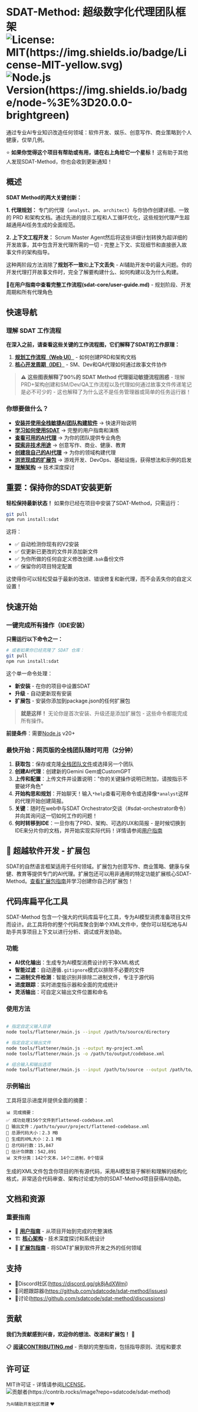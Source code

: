 # SDAT-Method: 超级数字化代理团队框架![License: MIT(https://img.shields.io/badge/License-MIT-yellow.svg)](LICENSE)![Node.js Version(https://img.shields.io/badge/node-%3E%3D20.0.0-brightgreen)](https://nodejs.org)

通过专业AI专业知识改造任何领域：软件开发、娱乐、创意写作、商业策略到个人健康，仅举几例。

⭐ **如果你觉得这个项目有帮助或有用，请在右上角给它一个星标！** 这有助于其他人发现SDAT-Method，你也会收到更新通知！

## 概述

**SDAT Method的两大关键创新：**

**1. 代理规划：** 专门的代理（`analyst`、`pm`、`architect`）与你协作创建详细、一致的 PRD 和架构文档。通过先进的提示工程和人工循环优化，这些规划代理产生超越通用AI任务生成的全面规范。

**2. 上下文工程开发：** Scrum Master Agent然后将这些详细计划转换为超详细的开发故事，其中包含开发代理所需的一切 - 完整上下文、实现细节和直接嵌入故事文件的架构指导。

这种两阶段方法消除了**规划不一致**和**上下文丢失** - AI辅助开发中的最大问题。你的开发代理打开故事文件时，完全了解要构建什么、如何构建以及为什么构建。

**📖在用户指南中查看完整工作流程(sdat-core/user-guide.md)** - 规划阶段、开发周期和所有代理角色

## 快速导航

### 理解 SDAT 工作流程

**在深入之前，请查看这些关键的工作流程图，它们解释了SDAT的工作原理：**

1. **[规划工作流程（Web UI）](sdat-core/user-guide.md#the-planning-workflow-web-ui)** - 如何创建PRD和架构文档
2. **[核心开发周期（IDE）](sdat-core/user-guide.md#the-core-development-cycle-ide)** - SM、Dev和QA代理如何通过故事文件协作

> ⚠️ **这些图表解释了90%的 SDAT Method 代理驱动敏捷流程困惑** - 理解PRD+架构创建和SM/Dev/QA工作流程以及代理如何通过故事文件传递笔记是必不可少的 - 这也解释了为什么这不是任务管理器或简单的任务运行器！

### 你想要做什么？

- **[安装并使用全栈敏捷AI团队构建软件](#quick-start)** → 快速开始说明
- **[学习如何使用SDAT](sdat-core/user-guide.md)** → 完整的用户指南和演练
- **[查看可用的AI代理](#available-agents)** → 为你的团队提供专业角色
- **[探索非技术用途](#-beyond-software-development---expansion-packs)** → 创意写作、商业、健康、教育
- **[创建我自己的AI代理](#creating-your-own-expansion-pack)** → 为你的领域构建代理
- **[浏览现成的扩展包](expansion-packs/)** → 游戏开发、DevOps、基础设施，获得想法和示例的启发
- **[理解架构](docs/core-architecture.md)** → 技术深度探讨

## 重要：保持你的SDAT安装更新

**轻松保持最新状态！** 如果你已经在项目中安装了SDAT-Method，只需运行：

```bash
git pull
npm run install:sdat
```

这将：

- ✅ 自动检测你现有的V2安装
- ✅ 仅更新已更改的文件并添加新文件
- ✅ 为你所做的任何自定义修改创建`.bak`备份文件
- ✅ 保留你的项目特定配置

这使得你可以轻松受益于最新的改进、错误修复和新代理，而不会丢失你的自定义设置！

## 快速开始

### 一键完成所有操作（IDE安装）

**只需运行以下命令之一：**

```bash
# 或者如果你已经克隆了 SDAT 仓库：
git pull
npm run install:sdat
```

这个单一命令处理：

- **新安装** - 在你的项目中设置SDAT
- **升级** - 自动更新现有安装
- **扩展包** - 安装你添加到package.json的任何扩展包

> **就是这样！** 无论你是首次安装、升级还是添加扩展包 - 这些命令都能完成所有操作。

**前提条件**：需要[Node.js](https://nodejs.org) v20+

### 最快开始：网页版的全栈团队随时可用（2分钟）

1. **获取包**：保存或克隆[全栈团队文件](dist/teams/team-fullstack.txt)或选择另一个团队
2. **创建AI代理**：创建新的Gemini Gem或CustomGPT
3. **上传和配置**：上传文件并设置说明："你的关键操作说明已附加，请按指示不要破坏角色"
4. **开始构思和规划**：开始聊天！输入`*help`查看可用命令或选择像`*analyst`这样的代理开始创建简报。
5. **关键**：随时在web中与SDAT Orchestrator交谈（#sdat-orchestrator命令）并向其询问这一切如何工作的问题！
6. **何时转移到IDE**：一旦你有了PRD、架构、可选的UX和简报 - 是时候切换到IDE来分片你的文档，并开始实现实际代码！详情请参阅[用户指南](sdat-core/user-guide.md)

## 🌟 超越软件开发 - 扩展包

SDAT的自然语言框架适用于任何领域。扩展包为创意写作、商业策略、健康与保健、教育等提供专门的AI代理。扩展包还可以用非通用的特定功能扩展核心SDAT-Method。[查看扩展包指南](docs/expansion-packs.md)并学习创建你自己的扩展包！

## 代码库扁平化工具

SDAT-Method 包含一个强大的代码库扁平化工具，专为AI模型消费准备项目文件而设计。此工具将你的整个代码库聚合到单个XML文件中，使你可以轻松地与AI助手共享项目上下文以进行分析、调试或开发协助。

### 功能

- **AI优化输出**：生成专为AI模型消费设计的干净XML格式
- **智能过滤**：自动遵循`.gitignore`模式以排除不必要的文件
- **二进制文件检测**：智能识别并排除二进制文件，专注于源代码
- **进度跟踪**：实时进度指示器和全面的完成统计
- **灵活输出**：可自定义输出文件位置和命名

### 使用方法

```bash

# 指定自定义输入目录
node tools/flattener/main.js --input /path/to/source/directory

# 指定自定义输出文件
node tools/flattener/main.js --output my-project.xml
node tools/flattener/main.js -o /path/to/output/codebase.xml

# 组合输入和输出选项
node tools/flattener/main.js --input /path/to/source --output /path/to/output/codebase.xml
```

### 示例输出

工具将显示进度并提供全面的摘要：

```
📊 完成摘要：
✅ 成功处理156个文件到flattened-codebase.xml
📁 输出文件：/path/to/your/project/flattened-codebase.xml
📏 总源代码大小：2.3 MB
📄 生成的XML大小：2.1 MB
📝 总代码行数：15,847
🔢 估计令牌数：542,891
📊 文件分类：142个文本，14个二进制，0个错误
```

生成的XML文件包含你项目的所有源代码，采用AI模型易于解析和理解的结构化格式，非常适合代码审查、架构讨论或为你的SDAT-Method项目获得AI协助。

## 文档和资源

### 重要指南

- 📖 **[用户指南](sdat-core/user-guide.md)** - 从项目开始到完成的完整演练
- 🏗️ **[核心架构](docs/core-architecture.md)** - 技术深度探讨和系统设计
- 🚀 **[扩展包指南](docs/expansion-packs.md)** - 将SDAT扩展到软件开发之外的任何领域

## 支持

- 💬Discord社区(https://discord.gg/gk8jAdXWmj)
- 🐛问题跟踪器(https://github.com/sdatcode/sdat-method/issues)
- 💬讨论(https://github.com/sdatcode/sdat-method/discussions)

## 贡献

**我们为贡献感到兴奋，欢迎你的想法、改进和扩展包！** 🎉

📋 **[阅读CONTRIBUTING.md](CONTRIBUTING.md)** - 贡献的完整指南，包括指导原则、流程和要求

## 许可证

MIT许可证 - 详情请参阅[LICENSE](LICENSE)。![贡献者(https://contrib.rocks/image?repo=sdatcode/sdat-method)](https://github.com/sdatcode/sdat-method/graphs/contributors)

<sub>为AI辅助开发社区而建 ❤️</sub>

